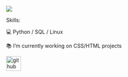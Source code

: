 ![](https://github.com/mariipy/mariipy/blob/main/banner.png) 


Skills: 

💻 Python / SQL / Linux 

📚 I’m currently working on CSS/HTML projects


[<img src='https://cdn.jsdelivr.net/npm/simple-icons@3.0.1/icons/github.svg' alt='github' height='40'>](https://github.com/mariipy)  

